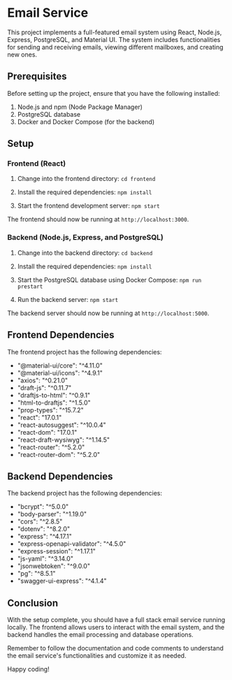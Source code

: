 # Email Service

This project implements a full-featured email system using React, Node.js, Express, PostgreSQL, and Material UI. The system includes functionalities for sending and receiving emails, viewing different mailboxes, and creating new ones.

## Prerequisites

Before setting up the project, ensure that you have the following installed:

1. Node.js and npm (Node Package Manager)
2. PostgreSQL database
3. Docker and Docker Compose (for the backend)

## Setup

### Frontend (React)

1. Change into the frontend directory: `cd frontend`

2. Install the required dependencies: `npm install`

3. Start the frontend development server: `npm start`

The frontend should now be running at `http://localhost:3000`.

### Backend (Node.js, Express, and PostgreSQL)

1. Change into the backend directory: `cd backend`

2. Install the required dependencies: `npm install`

3. Start the PostgreSQL database using Docker Compose: `npm run prestart`

4. Run the backend server: `npm start`

The backend server should now be running at `http://localhost:5000`.

## Frontend Dependencies

The frontend project has the following dependencies:

- "@material-ui/core": "^4.11.0"
- "@material-ui/icons": "^4.9.1"
- "axios": "^0.21.0"
- "draft-js": "^0.11.7"
- "draftjs-to-html": "^0.9.1"
- "html-to-draftjs": "^1.5.0"
- "prop-types": "^15.7.2"
- "react": "17.0.1"
- "react-autosuggest": "^10.0.4"
- "react-dom": "17.0.1"
- "react-draft-wysiwyg": "^1.14.5"
- "react-router": "^5.2.0"
- "react-router-dom": "^5.2.0"

## Backend Dependencies

The backend project has the following dependencies:

- "bcrypt": "^5.0.0"
- "body-parser": "^1.19.0"
- "cors": "^2.8.5"
- "dotenv": "^8.2.0"
- "express": "^4.17.1"
- "express-openapi-validator": "^4.5.0"
- "express-session": "^1.17.1"
- "js-yaml": "^3.14.0"
- "jsonwebtoken": "^9.0.0"
- "pg": "^8.5.1"
- "swagger-ui-express": "^4.1.4"

## Conclusion

With the setup complete, you should have a full stack email service running locally. The frontend allows users to interact with the email system, and the backend handles the email processing and database operations.

Remember to follow the documentation and code comments to understand the email service's functionalities and customize it as needed.

Happy coding!
